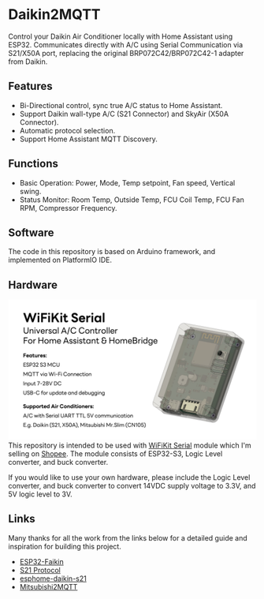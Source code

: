 # Daikin2MQTT
Control your Daikin Air Conditioner locally with Home Assistant using ESP32. Communicates directly with A/C using Serial Communication via S21/X50A port, replacing the original BRP072C42/BRP072C42-1 adapter from Daikin.

## Features
- Bi-Directional control, sync true A/C status to Home Assistant.
- Support Daikin wall-type A/C (S21 Connector) and SkyAir (X50A Connector).
- Automatic protocol selection.
- Support Home Assistant MQTT Discovery.

## Functions
- Basic Operation: Power, Mode, Temp setpoint, Fan speed, Vertical swing.
- Status Monitor: Room Temp, Outside Temp, FCU Coil Temp, FCU Fan RPM, Compressor Frequency.

## Software
The code in this repository is based on Arduino framework, and implemented on PlatformIO IDE. 

## Hardware
![wifikitserial](https://github.com/maxmacstn/Daikin2MQTT/blob/cec3a3b90637d39c1544068fdf562466f342510a/hardware-wifikitserial/header.jpg)
This repository is intended to be used with [WiFiKit Serial](wifikitserial.magiapp.me) module which I'm selling on [Shopee](https://shopee.co.th/product/27525505/25976826071/). The module consists of ESP32-S3, Logic Level converter, and buck converter.

If you would like to use your own hardware, please include the Logic Level converter, and buck converter to convert 14VDC supply voltage to 3.3V, and 5V logic level to 3V.

## Links
Many thanks for all the work from the links below for a detailed guide and inspiration for building this project.
- [ESP32-Faikin](https://github.com/revk/ESP32-Faikin)
- [S21 Protocol](https://github.com/revk/ESP32-Faikin/blob/main/Manuals/S21.md)
- [esphome-daikin-s21](https://github.com/joshbenner/esphome-daikin-s21)
- [Mitsubishi2MQTT](https://github.com/maxmacstn/mitsubishi2MQTT)
